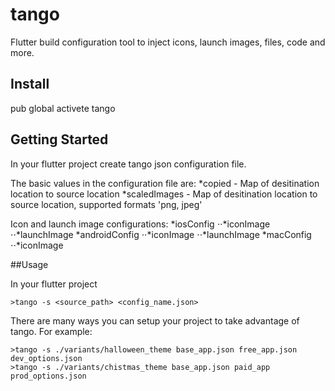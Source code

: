 # tango
Flutter build configuration tool to inject icons, launch images, files, code and more.

## Install

pub global activete tango

## Getting Started

In your flutter project create tango json configuration file.

The basic values in the configuration file are:
*copied - Map of desitination location to source location
*scaledImages - Map of desitination location to source location, supported formats 'png, jpeg'

Icon and launch image configurations:
*iosConfig
⋅⋅*iconImage
⋅⋅*launchImage
*androidConfig
⋅⋅*iconImage
⋅⋅*launchImage
*macConfig
⋅⋅*iconImage


##Usage

In your flutter project
```
>tango -s <source_path> <config_name.json>
```

There are many ways you can setup your project to take advantage of tango. For example:
```
>tango -s ./variants/halloween_theme base_app.json free_app.json dev_options.json
>tango -s ./variants/chistmas_theme base_app.json paid_app prod_options.json
```








